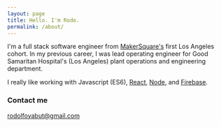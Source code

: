 ```yaml
---
layout: page
title: Hello. I'm Rodo.
permalink: /about/
---
```


I'm a full stack software engineer from [MakerSquare's](http://www.makersquare.com/) first Los Angeles cohort. In my previous career, I was lead operating engineer for Good Samaritan Hospital's (Los Angeles) plant operations and engineering department.

I really like working with Javascript (ES6), [React](https://facebook.github.io/react/), [Node](https://nodejs.org/en/), and [Firebase](https://www.firebase.com/).

### Contact me

[rodolfoyabut@gmail.com](mailto:rodolfoyabut@gmail.com)
